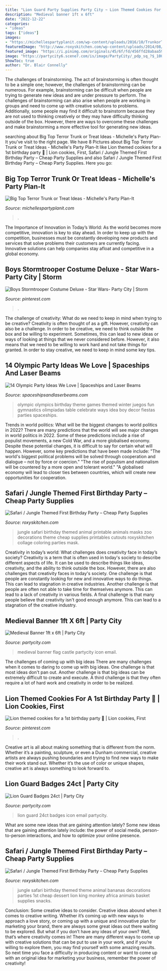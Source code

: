 ```yaml
---
title: "Lion Guard Party Supplies Party City ~ Lion Themed Cookies For A 1st Birthday Party 🦁"
description: "Medieval banner 1ft x 6ft"
date: "2022-12-22"
categories:
- "ideas"
tags: ["ideas"]
images:
- "https://michellespartyplanit.com/wp-content/uploads/2016/10/TrunkorTreat2016.jpg"
featuredImage: "http://www.roxyskitchen.com/wp-content/uploads/2014/08/Safari-Jungle-Animals-1st-Birthday-Party-42.jpg"
featured_image: "https://i.pinimg.com/originals/45/6f/fd/456ffd28abaa594bc0c8f72341ec5f7f.jpg"
image: "https://partycity6.scene7.com/is/image/PartyCity/_pdp_sq_?$_1000x1000_$&amp;$product=PartyCity/819483"
ShowToc: true
author: "Dr. Blair Connelly"
---
```



The challenges of brainstorming.
The act of brainstorming is often thought to be a simple one; however, the challenges of brainstorming can be numerous. For example, brainstorming can be difficult when people are trying to generate new ideas and are under pressure to perform. The challenges of brainstorming can also arise when people are working in groups and need to come up with creative solutions to problems. Additionally, some people may find it difficult to brainstorm because they are not used to thinking creatively or they may have difficulty thinking outside of the box. However, there are ways to overcome these challenges and make brainstorming a more effective tool for generating new ideas.

	

		
searching about Big Top Terror Trunk or Treat Ideas - Michelle&#039;s Party Plan-It you've visit to the right page. We have 8 Pictures about Big Top Terror Trunk or Treat Ideas - Michelle&#039;s Party Plan-It like Lion themed cookies for a 1st birthday party 🦁 | Lion cookies, First, Safari / Jungle Themed First Birthday Party – Cheap Party Supplies and also Safari / Jungle Themed First Birthday Party – Cheap Party Supplies. Here you go:
		
    
## Big Top Terror Trunk Or Treat Ideas - Michelle&#039;s Party Plan-It

<img loading=lazy src="https://michellespartyplanit.com/wp-content/uploads/2016/10/TrunkorTreat2016.jpg" onerror="this.onerror=null;this.src='https://tse3.mm.bing.net/th?id=OIP.ff1fDD4NAYufh5ITRII9AwHaOn&amp;pid=15.1';" alt="Big Top Terror Trunk or Treat Ideas - Michelle&#039;s Party Plan-It">

_Source: michellespartyplanit.com_

>. 

	

The Importance of Innovation in Today’s World:
As the world becomes more competitive, innovation is key to stay ahead. In order to keep up with the competition, businesses must be constantly developing new products and services that solve problems their customers are currently facing. Innovative solutions can help companies stay afloat and competitive in a global economy.

    
## Boys Stormtrooper Costume Deluxe - Star Wars- Party City | Storm

<img loading=lazy src="https://i.pinimg.com/originals/f7/4f/75/f74f7556156d9495b957ed2c0846f515.jpg" onerror="this.onerror=null;this.src='https://tse3.mm.bing.net/th?id=OIP.n343Eu6gkSQPoau-MqeQJAHaJ_&amp;pid=15.1';" alt="Boys Stormtrooper Costume Deluxe - Star Wars- Party City | Storm">

_Source: pinterest.com_

>. 

	

The challenge of creativity: What do we need to keep in mind when trying to be creative?
Creativity is often thought of as a gift. However, creativity can also be a challenge. In order to be creative, we need to think outside the box and be willing to experiment. Sometimes, this can lead to new ideas or ways of looking at things that we never considered before. However, it also means that we need to be willing to work hard and not take things for granted. In order to stay creative, we need to keep in mind some key tips.

    
## 14 Olympic Party Ideas We Love | Spaceships And Laser Beams

<img loading=lazy src="http://spaceshipsandlaserbeams.com/wp-content/uploads/2015/09/olympic-party-ideas-34.jpg" onerror="this.onerror=null;this.src='https://tse3.mm.bing.net/th?id=OIP.XfeN61dM-Dcequz24wIQjQHaLH&amp;pid=15.1';" alt="14 Olympic Party Ideas We Love | Spaceships and Laser Beams">

_Source: spaceshipsandlaserbeams.com_

>olympic olympics birthday theme games themed winter juegos fun gymnastics olimpiadas table celebrate ways idea boy decor fiestas parties spaceships. 

	

Trends in world politics: What will be the biggest changes to world politics in 2022?
There are many predictions that the world will see major changes in world politics in 2022. Some of these predictions include a rise of populist movements, a new Cold War, and a more globalised economy. Despite these potential changes, it is difficult to say for certain what will happen. However, some key predictions that have been made include: 
"The world's biggest political problems will be solved through cooperation and dialogue – not by force or coercion."
"The rise of populism and nationalism will be countered by a more open and tolerant world."
"A globalised economy will lead to closer ties between countries, which will create new opportunities for cooperation.

    
## Safari / Jungle Themed First Birthday Party – Cheap Party Supplies

<img loading=lazy src="http://www.roxyskitchen.com/wp-content/uploads/2014/08/collage-animal-masks.jpg" onerror="this.onerror=null;this.src='https://tse4.mm.bing.net/th?id=OIP.I3VAF6GEm4rSTK6Y-ph1fwHaJQ&amp;pid=15.1';" alt="Safari / Jungle Themed First Birthday Party – Cheap Party Supplies">

_Source: roxyskitchen.com_

>jungle safari birthday themed animal printable animals masks zoo decorations theme cheap supplies printables cutouts roxyskitchen collage coloring parties mask. 

	

Creativity in today’s world: What challenges does creativity face in today’s society?
Creativity is a term that is often used in today's society to describe different aspects of life. It can be used to describe things like ideas, creativity, and the ability to think outside the box. However, there are also challenges that creativity faces in today's society. One challenge is that people are constantly looking for new and innovative ways to do things. This can lead to stagnation in creative industries. Another challenge is that people are often not able to take time for themselves anymore. This can lead to a lack of creativity in various fields. A final challenge is that many people believe that creativity isn't good enough anymore. This can lead to a stagnation of the creative industry.

    
## Medieval Banner 1ft X 6ft | Party City

<img loading=lazy src="https://partycity6.scene7.com/is/image/PartyCity/_pdp_sq_?$_1000x1000_$&amp;$product=PartyCity/819483" onerror="this.onerror=null;this.src='https://tse1.mm.bing.net/th?id=OIP.yXDgcmTWKDsKXXwmhaD_yQHaHa&amp;pid=15.1';" alt="Medieval Banner 1ft x 6ft | Party City">

_Source: partycity.com_

>medieval banner flag castle partycity icon email. 

	

The challenges of coming up with big ideas
There are many challenges when it comes to daring to come up with big ideas. One challenge is that most ideas don't pan out. Another challenge is that big ideas can be extremely difficult to create and execute. A third challenge is that they often require a lot of hard work and creativity in order to be realized.

    
## Lion Themed Cookies For A 1st Birthday Party 🦁 | Lion Cookies, First

<img loading=lazy src="https://i.pinimg.com/originals/45/6f/fd/456ffd28abaa594bc0c8f72341ec5f7f.jpg" onerror="this.onerror=null;this.src='https://tse2.mm.bing.net/th?id=OIP.77TlCSDqnVQz_pN1m4DCsQHaHa&amp;pid=15.1';" alt="Lion themed cookies for a 1st birthday party 🦁 | Lion cookies, First">

_Source: pinterest.com_

>. 

	

Creative art is all about making something that is different from the norm. Whether it’s a painting, sculpture, or even a Dunham commercial, creative artists are always pushing boundaries and trying to find new ways to make their work stand out. Whether it’s the use of color or unique shapes, creative art is always something to look forward to.

    
## Lion Guard Badges 24ct | Party City

<img loading=lazy src="https://partycity6.scene7.com/is/image/PartyCity/_pdp_sq_?$_1000x1000_$&amp;$product=PartyCity/751827_01" onerror="this.onerror=null;this.src='https://tse1.mm.bing.net/th?id=OIP.i-NSlL7_sa32CTpPx942vQHaHa&amp;pid=15.1';" alt="Lion Guard Badges 24ct | Party City">

_Source: partycity.com_

>lion guard 24ct badges icon email partycity. 

	

What are some new ideas that are gaining attention lately?
Some new ideas that are gaining attention lately include: the power of social media, person-to-person interactions, and how to optimize your online presence.

    
## Safari / Jungle Themed First Birthday Party – Cheap Party Supplies

<img loading=lazy src="http://www.roxyskitchen.com/wp-content/uploads/2014/08/Safari-Jungle-Animals-1st-Birthday-Party-42.jpg" onerror="this.onerror=null;this.src='https://tse1.mm.bing.net/th?id=OIP.HWSogCsCP7pFaY8tbgOEAwHaLH&amp;pid=15.1';" alt="Safari / Jungle Themed First Birthday Party – Cheap Party Supplies">

_Source: roxyskitchen.com_

>jungle safari birthday themed theme animal bananas decorations parties 1st cheap dessert lion king monkey africa animals basket supplies snacks. 

	

Conclusion: Some creative ideas to consider.
Creative ideas abound when it comes to creative writing. Whether it’s coming up with new ways to approach a love story, or coming up with a unique and innovative plan for marketing your brand, there are always some great ideas out there waiting to be explored. But what if you don’t have any ideas of your own? Well, that’s where creativity comes in! There are many different ways to come up with creative solutions that can be put to use in your work, and if you’re willing to explore them, you may find yourself with some amazing results. So next time you face a difficulty in producing content or want to come up with an original idea for marketing your business, remember the power of creativity!

